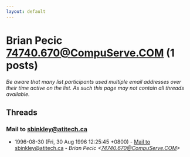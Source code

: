 ```yaml
---
layout: default
---
```


# Brian Pecic <74740.670@CompuServe.COM> (1 posts)

_Be aware that many list participants used multiple email addresses over their time active on the list. As such this page may not contain all threads available._

## Threads

### Mail to sbinkley@atitech.ca
+ 1996-08-30 (Fri, 30 Aug 1996 12:25:45 +0800) - [Mail to sbinkley@atitech.ca](/archive/1996/08/7c12f780729a3ac0827b6e31a6619ee7ee5a943eb4ffccf71479bc8e16d69671) - _Brian Pecic \<74740.670@CompuServe.COM\>_

